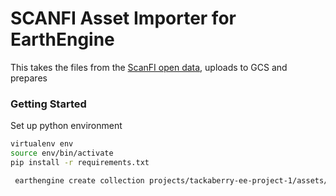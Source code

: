 # SCANFI Asset Importer for EarthEngine

This takes the files from the [ScanFI open data](https://ftp.maps.canada.ca/pub/nrcan_rncan/Forests_Foret/SCANFI/v1/), uploads to GCS and prepares  

### Getting Started

Set up python environment

```bash
virtualenv env
source env/bin/activate
pip install -r requirements.txt

```


```bash
 earthengine create collection projects/tackaberry-ee-project-1/assets/SCANFI_collection
```